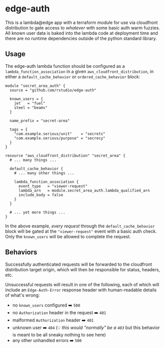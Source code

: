 # edge-auth

This is a lambda@edge app with a terraform module for use via
cloudfront distribution to gate access to _whatever_ with some
basic auth warm fuzzies. All known user data is baked into the
lambda code at deployment time and there are no runtime
dependencies outside of the python standard library.

## Usage

The edge-auth lambda function should be configured as a
`lambda_function_association` in a given
`aws_cloudfront_distribution`, in either a `default_cache_behavior`
or `ordered_cache_behavior` block:

```hcl
module "secret_area_auth" {
  source = "github.com/rstudio/edge-auth"

  known_users = {
    jet   = "fuel"
    steel = "beams"
  }

  name_prefix = "secret-area"

  tags = {
    "com.example.serious/unit"    = "secrets"
    "com.example.serious/purpose" = "secrecy"
  }
}

resource "aws_cloudfront_distribution" "secret_area" {
  # ... many things ...

  default_cache_behavior {
    # ... many other things ...

    lambda_function_association {
      event_type   = "viewer-request"
      lambda_arn   = module.secret_area_auth.lambda_qualified_arn
      include_body = false
    }
  }

  # ... yet more things ...
}
```

In the above example, _every request_ through the
`default_cache_behavior` block will be gated at the
`"viewer-request"` event with a basic auth check. Only the
`known_users` will be allowed to complete the request.

## Behaviors

Successfully authenticated requests will be forwarded to the
cloudfront distribution target origin, which will then be
responsible for status, headers, etc.

Unsuccessful requests will result in one of the following, each of
which will include an `Edge-Auth-Error` response header with
human-readable details of what's wrong:

- no `known_users` configured :arrow_right: `500`
- no `Authorization` header in the request :arrow_right: `401`
- malformed `Authorization` header :arrow_right: `401`
- unknown user :arrow_right: `404` (:bulb: _this would "normally"
  be a `403`_ but this behavior is meant to be all sneaky nothing
to see here)
- any other unhandled errors :arrow_right: `500`
